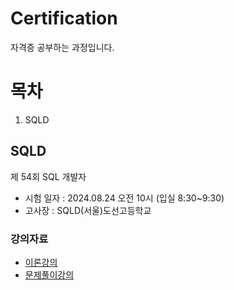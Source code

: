 # Certification
자격증 공부하는 과정입니다.

# 목차
1. SQLD

## SQLD
제 54회 SQL 개발자
* 시험 일자 : 2024.08.24 오전 10시 (입실 8:30~9:30)
* 고사장 : SQLD(서울)도선고등학교
### 강의자료
* [이론강의](https://www.youtube.com/watch?v=lxiEiAjp7d0&list=PL6i7rGeEmTvpLoDkB-kECcuD1zDt_gaPn "유튜브 링크")
* [문제풀이강의](https://www.youtube.com/watch?v=3xjikMSPtbU&t "유튜브 링크")
